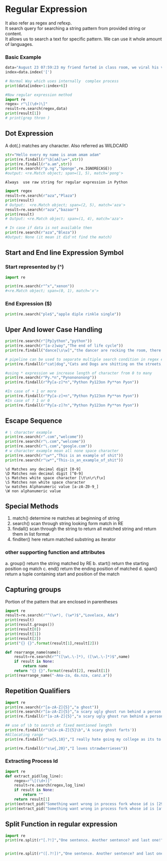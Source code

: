 # Regular Expression

It also refer as regex and refexp.  
It search query for searching a string pattern from provided string or content.     
It allows us to search a text for specific pattern.
We can use it whole amount of languages.

### Basic Example

```python
data="August 23 07:59:23 my friend farted in class room, we viral his video on this number [12345]"
index=data.index('[')

# Normal Way which uses internally  complex process
print(data[index+1:index+6])

#Now regular expression method
import re
regex= r"\[(\d+)\]"
result=re.search(regex,data)
print(result[1])
# print(grep thron )
```
## Dot Expression

A dot(.) matches any character. 
Also referred as WILDCARD
```python
str="Hello every my name is anam amam adam"
print(re.findall(r"\b[aA]\w+",str))
print(re.findall(r"a.am",str))
print(re.search(r"p.ng","Sponge",re.IGNORECASE))
#output: <re.Match object; span=(1, 5), match='pong'>
```
```
Always  use raw string for regular expression in Python
```
```python
import regex
result=re.search(r"aza","Plaza")
print(result)
# Output:  <re.Match object; span=(2, 5), match='aza'>
result=re.search(r"aza","bazaar")
print(result)
# Output: <re.Match object; span=(1, 4), match='aza'>

# In case if data is not available then
print(re.search(r"aza","Bleza"))
#Output: None (it mean it did'nt find the match)

```

## Start and End line Expression Symbol

### Start represented by (^) 
```python
import re

print(re.search(r"^x","xenon"))
#<re.Match object; span=(0, 1), match='x'>

```
### End Expression ($)

```python 
print(re.search("ple$","apple diple rinkle single"))
```
## Uper And lower Case Handling
```python
print(re.search(r"[Pp]ython","python"))
print(re.search(r"[a-z]way","The end of life cycle"))
print(re.findall("dance[\s\w]","the dancer are rocking the room, there dancing skill is of next level and dance4 dance* are special move"))

# pipeline can be used to separate multiple search condition in regex expression
print(re.findall(r"cat|dog","Cats and Dogs are shitting on the streets, strict action needed on both cats and dogs",re.IGNORECASE))

#using * expression we increase length of character from 0 to many
print(re.search(r"Py.*n","Pynononononp"))
print(re.findall(r"Py[a-z]*n","Python Py123on Py**on Pyon"))

#In case of + 1 or more
print(re.findall(r"Py[a-z]+n","Python Py123on Py**on Pyon"))
#In case of ? 1 or 0
print(re.findall(r"Py[a-z]?n","Python Py123on Py**on Pyon"))

```

## Escape Sequence
```python
# \ character example
print(re.search(r".com","welcome"))
print(re.search(r"\.com","welcome"))
print(re.search(r"\.com","google.com"))
# w character example mean all none space character
print(re.search(r"\w*","This is an example of shit"))
print(re.search(r"\w*","This-is_an_example_of_shit"))
```

```
\d Matches any decimal digit [0-9]
\D Matches non decimal digit [^0-9]
\s Matches white space character [\t\n\r\f\v]
\S Matches non white space character
\w matches Alphanumeric value [a-zA-Z0-9_]
\W non alphanumeric value
```

## Special Methods

1. match() determine re matches at beginning of string
2. search() scan through string looking form match in RE
3. findall() scan through the string to return all matched string and return them in list format
4. finditer() here return matched substring as iterator

### other supporting function and attributes

a. group() return the string matched by RE
b. start() return the starting position og match
c. end() return the ending position of matched
d. span() return a tuple containing start and position of the match 

## Capturing groups

Portion of the pattern that are enclosed in parentheses
```python
import re
result=re.search(r"^(\w*), (\w*)$","Lovelace, Ada")
print(result)
print(result.groups())
print(result[0])
print(result[1])
print(result[2])
print("{} {}".format(result[1],result[2]))

def rearrange_name(name):
    result=re.search(r"^([\w\.\-]*), ([\w\.\-]*)$",name)
    if result is None:
        return name
    return "{} {}".format(result[2], result[1])
print(rearrange_name("-Ama-za, da.nza, canz.a"))

```

## Repetition Qualifiers

```python
import re
print(re.search(r"[a-zA-Z]{5}","a ghost"))
print(re.search(r"[a-zA-Z]{5}","a scary ugly ghost run behind a person to fart on his or her face"))
print(re.findall(r"[a-zA-Z]{5}","a scary ugly ghost run behind a person to fart on his or her face"))

## use of \b to search at fixed mentioned length
print(re.findall(r"\b[a-zA-Z]{5}\b",'A scary ghost farts'))
#Allocating range 
print(re.findall(r"\w{5,10}","I really hate going my college as its to boring"))

print(re.findall(r"s\w{,20}","I loves strawberrieses"))
```

### Extracting Process Id

```python
import re
def extract_pid(log_line):
    regex=r"\[(\d+)]"
    result=re.search(regex,log_line)
    if result is None:
        return ""
    return result[1]
print(extract_pid("Something want wrong in process fork whose id is [29247]"))
print(extract_pid("Something want wrong in process fork whose id is [afbjb]"))# return empty string
```

## Split Function in regular expression

````python
import re
print(re.split(r"[.?!]","One sentence. Another sentence? and last one!"))


print(re.split(r"([.?!])","One sentence. Another sentence? and last one!"))
``````